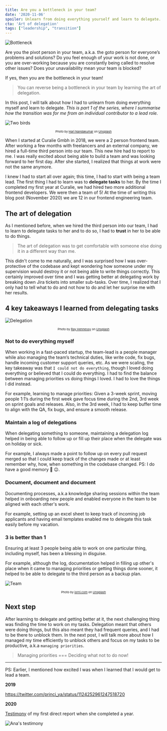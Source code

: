 ```yaml
---
title: Are you a bottleneck in your team?
date: '2020-11-06'
spoiler: Unlearn from doing everything yourself and learn to delegate.
cta: 'Art of delegation'
tags: ["leadership", "transition"]
---
```


![Bottleneck](./bottleneck.jpg)

Are you the pivot person in your team, a.k.a. the goto person for everyone’s problems and solutions? Do you feel enough of your work is not done, or you are over-working because you are constantly being called to resolve other issues? Does your unavailability mean your team is blocked?

If yes, then you are the bottleneck in your team!

> You can reverse being a bottleneck in your team by learning the art of delegation.

In this post, I will talk about how I had to unlearn from doing everything myself and learn to delegate. *This is part 1 of the series, where I summarise how the transition was for me from an individual contributor to a lead role.*

![Two birds](./two-birds.jpg)

<div style="text-align: center; font-size: 0.6rem">Photo by <a href="https://unsplash.com/@hariprasad000?utm_source=unsplash&amp;utm_medium=referral&amp;utm_content=creditCopyText">Hari Nandakumar</a> on <a href="https://unsplash.com/t/nature?utm_source=unsplash&amp;utm_medium=referral&amp;utm_content=creditCopyText">Unsplash</a></div>

When I started at Curalie Gmbh in 2018, we were a 2 person frontend team. After working a few months with freelancers and an external company, we hired a full-time third person into our team. This new hire had to report to me. I was really excited about being able to build a team and was looking forward to her first day. After she started, I realized that things at work were not the same anymore.

I knew I had to start all over again; this time, I had to start with being a team lead. The first thing I had to learn was to **delegate tasks** to her. By the time I completed my first year at Curalie, we had hired two more additional frontend developers. We were then a team of 5! At the time of writing this blog post (November 2020) we are 12 in our frontend engineering team.

## The art of delegation

As I mentioned before, when we hired the third person into our team, I had to learn to delegate tasks to her and to do so, I had to **trust** in her to be able to do things.

> The art of delegation was to get comfortable with someone else doing it in a different way than me.

This didn't come to me naturally, and I was surprised how I was over-protective of the codebase and kept wondering how someone under my supervision would destroy it or not being able to write things correctly. This certainly improved over time and I was getting better at delegating work by breaking down Jira tickets into smaller sub-tasks. Over time, I realized that I only had to tell what to do and not how to do and let her surprise me with her results.

## 4 key takeaways I learned from delegating tasks

![Delegation](./birds-leading.jpg)

<div style="text-align: center; font-size: 0.6rem">Photo by <a href="https://unsplash.com/@rayhennessy?utm_source=unsplash&amp;utm_medium=referral&amp;utm_content=creditCopyText">Ray Hennessy</a> on <a href="https://unsplash.com/t/nature?utm_source=unsplash&amp;utm_medium=referral&amp;utm_content=creditCopyText">Unsplash</a></div>

### Not to do everything myself

When working in a fast-paced startup, the team-lead is a people manager while also managing the team’s technical duties, like write code, fix bugs, handle incoming customer support queries, etc. As we were scaling, the key takeaway was that `I could not do everything`, though I loved doing everything or believed that I could do everything. I had to find the balance between managing priorities vs doing things I loved. I had to love the things I did instead.

For example, learning to manage priorities: Given a 3-week sprint, moving people 1:1’s during the first week gave focus time during the 2nd, 3rd week on sprint goals and releases. Also, in the 3rd week, I had to keep buffer time to align with the QA, fix bugs, and ensure a smooth release.

### Maintain a log of delegations

When delegating something to someone, maintaining a delegation log helped in being able to follow up or fill up their place when the delegate was on holiday or sick.
  
For example, I always made a point to follow up on every pull request merged so that I could keep track of the changes made or at least remember why, how, when something in the codebase changed. PS: I do have a good memory 🧠 😉.

### Document, document and document

Documenting processes, a.k.a knowledge sharing sessions within the team helped in onboarding new people and enabled everyone in the team to be aligned with each other's work.

For example, setting up an excel sheet to keep track of incoming job applicants and having email templates enabled me to delegate this task easily before my vacation.

### 3 is better than 1

Ensuring at least 3 people being able to work on one particular thing, including myself, has been a blessing in disguise.

For example, although the log, documentation helped in filling up other's place when it came to managing priorities or getting things done sooner, it helped to be able to delegate to the third person as a backup plan.

![Team](./birds-in-line.jpg)

<div style="text-align: center; font-size: 0.6rem">Photo by <a href="https://unsplash.com/@iorni?utm_source=unsplash&amp;utm_medium=referral&amp;utm_content=creditCopyText">iorni.com</a> on <a href="https://unsplash.com/s/photos/birds?utm_source=unsplash&amp;utm_medium=referral&amp;utm_content=creditCopyText">Unsplash</a></div>

## Next step

After learning to delegate and getting better at it, the next challenging thing was finding the time to work on my tasks. Delegation meant that others were doing things, but this also meant they had frequent queries, and I had to be there to unblock them. In the next post, I will talk more about how I managed my time efficiently to unblock others and focus on my tasks to be productive, a.k.a `managing priorities`.

> Managing priorities === Deciding what not to do now!

---

PS: Earlier, I mentioned how excited I was when I learned that I would get to lead a team.

**2019**

https://twitter.com/princi_ya/status/1124252961247518720

**2020**

[Testimony]((https://www.linkedin.com/feed/update/urn:li:activity:6676024962941255680/)) of my first direct report when she completed a year.

![Ana's testimony](./ana-testimony.png)

